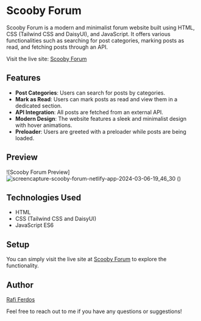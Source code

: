 # Scooby Forum

Scooby Forum is a modern and minimalist forum website built using HTML, CSS (Tailwind CSS and DaisyUI), and JavaScript. It offers various functionalities such as searching for post categories, marking posts as read, and fetching posts through an API. 

Visit the live site: [Scooby Forum](https://scooby-forum.netlify.app/)

## Features

- **Post Categories**: Users can search for posts by categories.
- **Mark as Read**: Users can mark posts as read and view them in a dedicated section.
- **API Integration**: All posts are fetched from an external API.
- **Modern Design**: The website features a sleek and minimalist design with hover animations.
- **Preloader**: Users are greeted with a preloader while posts are being loaded.

## Preview

![Scooby Forum Preview]![screencapture-scooby-forum-netlify-app-2024-03-06-19_46_30](https://github.com/rafiferdos/scooby/assets/76879162/62fe8f44-952d-482f-b206-67519e7cf44c)
()

## Technologies Used

- HTML
- CSS (Tailwind CSS and DaisyUI)
- JavaScript ES6

## Setup

You can simply visit the live site at [Scooby Forum](https://scooby-forum.netlify.app/) to explore the functionality.

## Author

[Rafi Ferdos](https://github.com/rafiferdos)

Feel free to reach out to me if you have any questions or suggestions!
